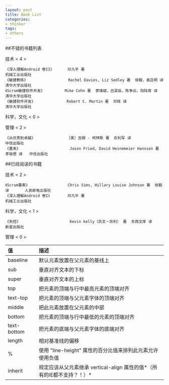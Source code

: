 ```yaml
---
layout: post
title: Book List
categories:
- thinker
tags:
- others
---
```



##不错的书籍列表


技术 < 4 >

	《深入理解Android 卷II》      邓凡平 著                                            机械工业出版社
	《敏捷教练》                  Rachel Davies, Liz Sedley 著  徐毅，袁店明 译        清华大学出版社
	《Scrum敏捷软件开发》         Mike Cohn 著  寥靖斌，吕梁岳，陈争云，阳陆育 译      清华大学出版社
	《敏捷软件开发》              Robert C. Martin 著  邓辉 译                         清华大学出版社


科学，文化 < 0 >


管理 < 2 >

	《从优秀到卓越》              ［美］吉姆 - 柯林斯 著  俞利军 译                     中信出版社
	《重来》                      Jason Fried, David Heinemeier Hansson 著  李瑜偲 译   中信出版社



##已经阅读的书籍

技术 < 2 >

	《Scrum要素》                 Chris Sims, Hillary Louise Johnson 著  徐毅 译       人民邮电出版社
	《深入理解Android 卷I》       邓凡平 著                                            机械工业出版社


科学，文化 < 1 >

	《失控》                      Kevin kelly（凯文－凯利） 著  东西文库 译            新星出版社


管理 < 0 >


值|描述 
:---------------|:---------------
baseline|默认元素放置在父元素的基线上
sub|垂直对齐文本的下标
super|垂直对齐文本的上标
top|把元素的顶端与行中最高元素的顶端对齐
text-top|把元素的顶端与父元素字体的顶端对齐
middle|把此元素放置在父元素的中部
bottom|把元素的顶端与行中最低的元素的顶端对齐
text-bottom|把元素的底端与父元素字体的底端对齐
length|相对基准线的偏移
%|使用 "line-height" 属性的百分比值来排列此元素允许使用负值
inherit|规定应该从父元素继承 vertical-align 属性的值*（所有的IE都不支持？！）*


